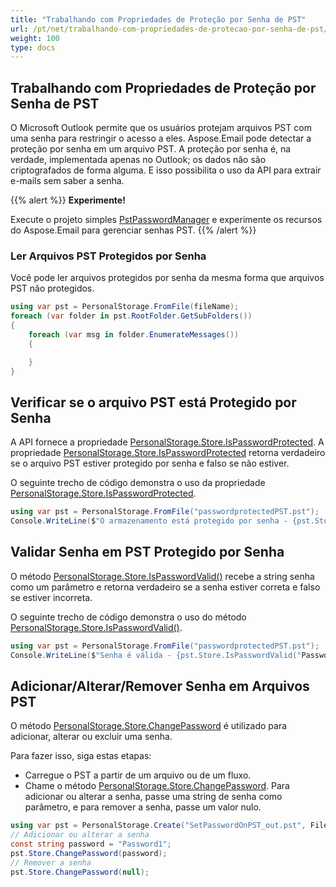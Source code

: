 ```yaml
---
title: "Trabalhando com Propriedades de Proteção por Senha de PST"
url: /pt/net/trabalhando-com-propriedades-de-protecao-por-senha-de-pst/
weight: 100
type: docs
---
```


## **Trabalhando com Propriedades de Proteção por Senha de PST**

O Microsoft Outlook permite que os usuários protejam arquivos PST com uma senha para restringir o acesso a eles. Aspose.Email pode detectar a proteção por senha em um arquivo PST. A proteção por senha é, na verdade, implementada apenas no Outlook; os dados não são criptografados de forma alguma. E isso possibilita o uso da API para extrair e-mails sem saber a senha.

{{% alert %}}
**Experimente!**

Execute o projeto simples [PstPasswordManager](https://github.com/aspose-email/Aspose.Email-for-.NET/tree/master/Sample%20Apps/PstPasswordManager/PstPasswordManager) e experimente os recursos do Aspose.Email para gerenciar senhas PST.
{{% /alert %}}

### **Ler Arquivos PST Protegidos por Senha**

Você pode ler arquivos protegidos por senha da mesma forma que arquivos PST não protegidos.

```csharp
using var pst = PersonalStorage.FromFile(fileName);
foreach (var folder in pst.RootFolder.GetSubFolders())
{
    foreach (var msg in folder.EnumerateMessages())
    {

    }
}
```

## **Verificar se o arquivo PST está Protegido por Senha**

A API fornece a propriedade [PersonalStorage.Store.IsPasswordProtected](https://reference.aspose.com/email/net/aspose.email.storage.pst/messagestore/ispasswordprotected/). A propriedade [PersonalStorage.Store.IsPasswordProtected](https://reference.aspose.com/email/net/aspose.email.storage.pst/messagestore/ispasswordprotected/) retorna verdadeiro se o arquivo PST estiver protegido por senha e falso se não estiver.

O seguinte trecho de código demonstra o uso da propriedade [PersonalStorage.Store.IsPasswordProtected](https://reference.aspose.com/email/net/aspose.email.storage.pst/messagestore/ispasswordprotected/).

```csharp
using var pst = PersonalStorage.FromFile("passwordprotectedPST.pst");
Console.WriteLine($"O armazenamento está protegido por senha - {pst.Store.IsPasswordProtected}");
```

## **Validar Senha em PST Protegido por Senha**

O método [PersonalStorage.Store.IsPasswordValid()](https://reference.aspose.com/email/net/aspose.email.storage.pst/messagestore/ispasswordvalid/#ispasswordvalid) recebe a string senha como um parâmetro e retorna verdadeiro se a senha estiver correta e falso se estiver incorreta.

O seguinte trecho de código demonstra o uso do método [PersonalStorage.Store.IsPasswordValid()](https://reference.aspose.com/email/net/aspose.email.storage.pst/messagestore/ispasswordvalid/#ispasswordvalid).

```csharp
using var pst = PersonalStorage.FromFile("passwordprotectedPST.pst");
Console.WriteLine($"Senha é válida - {pst.Store.IsPasswordValid("Password1")}");
```

## **Adicionar/Alterar/Remover Senha em Arquivos PST**

O método [PersonalStorage.Store.ChangePassword](https://reference.aspose.com/email/net/aspose.email.storage.pst/messagestore/changepassword/) é utilizado para adicionar, alterar ou excluir uma senha.

Para fazer isso, siga estas etapas:

- Carregue o PST a partir de um arquivo ou de um fluxo.
- Chame o método [PersonalStorage.Store.ChangePassword](https://reference.aspose.com/email/net/aspose.email.storage.pst/messagestore/changepassword/). Para adicionar ou alterar a senha, passe uma string de senha como parâmetro, e para remover a senha, passe um valor nulo.

```csharp
using var pst = PersonalStorage.Create("SetPasswordOnPST_out.pst", FileFormatVersion.Unicode);
// Adicionar ou alterar a senha
const string password = "Password1";
pst.Store.ChangePassword(password);
// Remover a senha
pst.Store.ChangePassword(null);
```